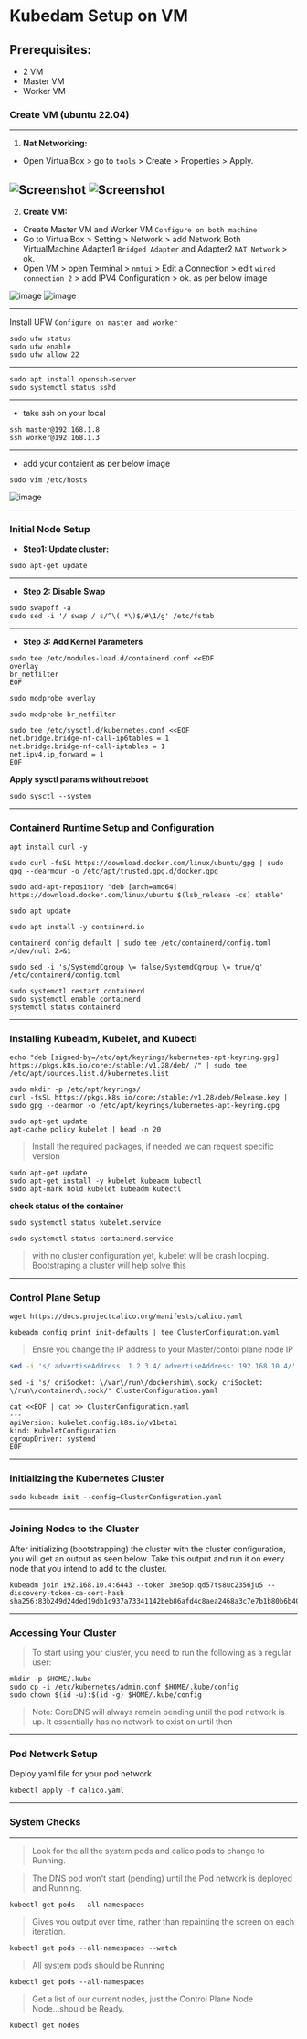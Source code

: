 # Kubedam Setup on VM

## Prerequisites:

   - 2 VM
   - Master VM
   - Worker VM

 ### Create VM (ubuntu 22.04)
---
1. **Nat Networking:**
  - Open VirtualBox > go to `tools` > Create > Properties > Apply.
    
   ![Screenshot ](https://i.imgur.com/Icfo9p2.png)
   ![Screenshot ](https://i.imgur.com/Dy71vSv.png)
---
2. **Create VM:** 
  - Create Master VM and Worker VM `Configure on both machine`
  - Go to VirtualBox > Setting > Network > add Network Both VirtualMachine Adapter1 `Bridged Adapter` and Adapter2 `NAT Network` > ok. 
  - Open VM > open Terminal > `nmtui` > Edit a Connection > edit `wired connection 2` > add IPV4 Configuration > ok. as per below image

![image](https://github.com/user-attachments/assets/2d628e54-4a3c-43b5-aabf-f81854ebc35a)
![image](https://github.com/user-attachments/assets/d4d09c31-b5ff-4a1c-8dd4-c4c325550348)    

---
Install UFW `Configure on master and worker`

```shell
sudo ufw status
sudo ufw enable
sudo ufw allow 22
```
---
```shell
sudo apt install openssh-server
sudo systemctl status sshd
```
---
- take ssh on your local

```shell
ssh master@192.168.1.8
ssh worker@192.168.1.3
```
---
- add your contaient as per below image

```shell
sudo vim /etc/hosts
```
![image](https://github.com/user-attachments/assets/e5c4bb58-2e90-4c56-a037-7a9a15050281)

---
### Initial Node Setup

- **Step1: Update cluster:**

```
sudo apt-get update
```
---

- **Step 2: Disable Swap**

```
sudo swapoff -a
sudo sed -i '/ swap / s/^\(.*\)$/#\1/g' /etc/fstab
```
---
- **Step 3: Add Kernel Parameters**

```
sudo tee /etc/modules-load.d/containerd.conf <<EOF
overlay
br_netfilter
EOF
```
`sudo modprobe overlay`

`sudo modprobe br_netfilter`

```
sudo tee /etc/sysctl.d/kubernetes.conf <<EOF
net.bridge.bridge-nf-call-ip6tables = 1
net.bridge.bridge-nf-call-iptables = 1
net.ipv4.ip_forward = 1
EOF
```

**Apply sysctl params without reboot**

```
sudo sysctl --system
```

---
### Containerd Runtime Setup and Configuration

`apt install curl -y`

```
sudo curl -fsSL https://download.docker.com/linux/ubuntu/gpg | sudo gpg --dearmour -o /etc/apt/trusted.gpg.d/docker.gpg

sudo add-apt-repository "deb [arch=amd64] https://download.docker.com/linux/ubuntu $(lsb_release -cs) stable"
```
```
sudo apt update
```

```
sudo apt install -y containerd.io
```
```
containerd config default | sudo tee /etc/containerd/config.toml >/dev/null 2>&1
```
```
sudo sed -i 's/SystemdCgroup \= false/SystemdCgroup \= true/g' /etc/containerd/config.toml
```
```
sudo systemctl restart containerd
sudo systemctl enable containerd
systemctl status containerd
```
---
### Installing Kubeadm, Kubelet, and Kubectl

```
echo "deb [signed-by=/etc/apt/keyrings/kubernetes-apt-keyring.gpg] https://pkgs.k8s.io/core:/stable:/v1.28/deb/ /" | sudo tee /etc/apt/sources.list.d/kubernetes.list
```
```
sudo mkdir -p /etc/apt/keyrings/
curl -fsSL https://pkgs.k8s.io/core:/stable:/v1.28/deb/Release.key | sudo gpg --dearmor -o /etc/apt/keyrings/kubernetes-apt-keyring.gpg
```
```
sudo apt-get update
apt-cache policy kubelet | head -n 20
```

> Install the required packages, if needed we can request specific version

```
sudo apt-get update
sudo apt-get install -y kubelet kubeadm kubectl
sudo apt-mark hold kubelet kubeadm kubectl
```

**check status of the container** 

`sudo systemctl status kubelet.service`

`sudo systemctl status containerd.service`

> with no cluster configuration yet, kubelet will be crash looping. Bootstraping a cluster will help solve this 

---
### Control Plane Setup

```
wget https://docs.projectcalico.org/manifests/calico.yaml
```
```
kubeadm config print init-defaults | tee ClusterConfiguration.yaml
```

> Ensre you change the IP address to your Master/contol plane node IP

```bash
sed -i 's/ advertiseAddress: 1.2.3.4/ advertiseAddress: 192.168.10.4/' ClusterConfiguration.yaml
```
```
sed -i 's/ criSocket: \/var\/run\/dockershim\.sock/ criSocket: \/run\/containerd\.sock/' ClusterConfiguration.yaml
```

```
cat <<EOF | cat >> ClusterConfiguration.yaml
---
apiVersion: kubelet.config.k8s.io/v1beta1
kind: KubeletConfiguration
cgroupDriver: systemd
EOF
```
---
### Initializing the Kubernetes Cluster

`sudo kubeadm init --config=ClusterConfiguration.yaml`

---
### Joining Nodes to the Cluster

After initializing (bootstrapping) the cluster with the cluster configuration, you will get an output as seen below. Take this output and run it on every node that you intend to add to the cluster.

```
kubeadm join 192.168.10.4:6443 --token 3ne5op.qd57ts8uc2356ju5 --discovery-token-ca-cert-hash sha256:83b249d24ded19db1c937a73341142beb86afd4c8aea2468a3c7e7b1b80b6b40

```
---
### Accessing Your Cluster

> To start using your cluster, you need to run the following as a regular user:

```
mkdir -p $HOME/.kube
sudo cp -i /etc/kubernetes/admin.conf $HOME/.kube/config
sudo chown $(id -u):$(id -g) $HOME/.kube/config
```

> Note: CoreDNS will always remain pending until the pod network is up. It essentially has no network to exist on until then
---
### Pod Network Setup

Deploy yaml file for your pod network
```
kubectl apply -f calico.yaml
```
---
### System Checks
------------------------------------------------------------
> Look for the all the system pods and calico pods to change to Running. 

> The DNS pod won't start (pending) until the Pod network is deployed and Running.

`kubectl get pods --all-namespaces`


> Gives you output over time, rather than repainting the screen on each iteration.

`kubectl get pods --all-namespaces --watch`


> All system pods should be Running

`kubectl get pods --all-namespaces`


> Get a list of our current nodes, just the Control Plane Node Node...should be Ready.

`kubectl get nodes `



































































